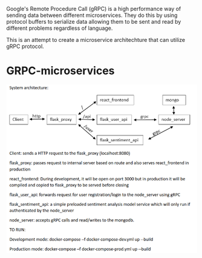 Google's Remote Procedure Call (gRPC) is a high performance way of sending data between different microservices.
They do this by using protocol buffers to serialize data allowing them to be sent and read by different problems regardless of language.

This is an attempt to create a microservice architechture that can utilize gRPC protocol.
# GRPC-microservices
![alt text](ReadMe.png)
